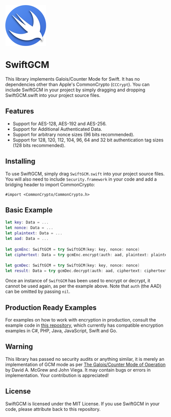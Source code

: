 ![](icon.png)

# SwiftGCM
This library implements Galois/Counter Mode for Swift.  It has no dependencies other than Apple's CommonCrypto (`CCCrypt`).  You can include SwiftGCM in your project by simply dragging and dropping SwiftGCM.swift into your project source files.

## Features
- Support for AES-128, AES-192 and AES-256.
- Support for Additional Authenticated Data.
- Support for arbitrary nonce sizes (96 bits recommended).
- Support for 128, 120, 112, 104, 96, 64 and 32 bit authentication tag sizes (128 bits recommended).

## Installing
To use SwiftGCM, simply drag `SwiftGCM.swift` into your project source files.  You will also need to include `Security.framework` in your code and add a bridging header to import CommonCrypto:
```
#import <CommonCrypto/CommonCrypto.h>
```

## Basic Example
```swift
let key: Data = ...
let nonce: Data = ...
let plaintext: Data = ...
let aad: Data = ...

let gcmEnc: SwiftGCM = try SwiftGCM(key: key, nonce: nonce)
let ciphertext: Data = try gcmEnc.encrypt(auth: aad, plaintext: plaintext)

let gcmDec: SwiftGCM = try SwiftGCM(key: key, nonce: nonce)
let result: Data = try gcmDec.decrypt(auth: aad, ciphertext: ciphertext)
```

Once an instance of `SwiftGCM` has been used to encrypt or decrypt, it cannot be used again, as per the example above.  Note that `auth` (the AAD) can be omitted by passing `nil`.

## Production Ready Examples
For examples on how to work with encryption in production, consult the example code in [this repository](https://github.com/luke-park/SecureCompatibleEncryptionExamples), which currently has compatible encryption examples in C#, PHP, Java, JavaScript, Swift and Go.

## Warning
This library has passed no security audits or anything similar, it is merely an implementation of GCM mode as per [The Galois/Counter Mode of Operation](http://citeseerx.ist.psu.edu/viewdoc/download?doi=10.1.1.694.695&rep=rep1&type=pdf) by David A. McGrew and John Viega.  It may contain bugs or errors in implementation.  Your contribution is appreciated!

## License
SwiftGCM is licensed under the MIT License.  If you use SwiftGCM in your code, please attribute back to this repository.
